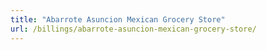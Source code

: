 ```yaml
---
title: "Abarrote Asuncion Mexican Grocery Store"
url: /billings/abarrote-asuncion-mexican-grocery-store/
---
```

